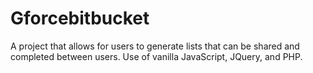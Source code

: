 # Gforcebitbucket

 A project that allows for users to generate lists that can be
 shared and completed between users.
 Use of vanilla JavaScript, JQuery, and PHP.
 
 
